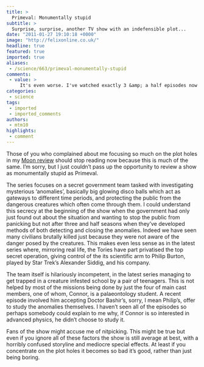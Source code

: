 ```yaml
---
title: >
  Primeval: Monumentally stupid
subtitle: >
  Surprise, surprise, another TV show with an indefensible plot...
date: "2011-01-27 19:10:18 +0000"
image: "http://felixonline.co.uk/"
headline: true
featured: true
imported: true
aliases:
 - /science/663/primeval-monumentally-stupid
comments:
 - value: >
     It's even worse. I've watched exactly 3 &amp; a half episodes now all from a 1st season syfy marathon. They were all so bad. If it weren't Saturday I'd be watching or doing something else. Unfortunately, for me, I'm a sci fi fiend with Fringe withdrawal symptoms. <br> <br>S1e3 has the GENIUS (of all things) decide to traverse an anomaly where victims of unknown status disappeared in an airplane. HE FOLLOWS THEM ON FOOT! I'm like wtf? What if the ground level is lower and you fall? How are you going to get back? <br> <br>That EXACTLY happens! The genius says, well I wasn't expecting that. LMAO! Even Stargate sg1 KNEW to send probes first! <br> <br>A big deal is made about killing the beasts screwing up the timeline. WTF?! What about all the swapped microorganisms hither &amp; yon, folks eaten &amp; shat out in the age of dinos? <br> <br>I'm ALMOST inclined to smoke some medical marijuana and watch the whole marathon. Almost. And you say this has been on for 3 seasons, while decent series were being canceled? WTF?!?,Just watched most of the f
categories:
 - science
tags:
 - imported
 - imported_comments
authors:
 - mtm10
highlights:
 - comment
---
```


Those of you who complained about me focusing so much on the plot holes in my [Moon review](http://www.felixonline.co.uk/?article=558) should stop reading now because this is much of the same. I’m sorry, but I just couldn’t pass up the opportunity to review a show as monumentally stupid as Primeval.

The series focuses on a secret government team tasked with investigating mysterious ‘anomalies’, basically big glowing disco balls which act as gateways to different time periods, and protecting the public from the dangerous creatures which often come through them. I could understand this secrecy at the beginning of the show when the government had only just found out about the situation and wanting to stop the public from panicking but not after three and half seasons when they’ve developed methods of both detecting and closing the anomalies. Indeed we have seen many civilians brutally killed just because they were not aware of the danger posed by the creatures. This makes even less sense as in the latest series where, mirroring real life, the Tories have part privatised the top secret operation, giving control of the its scientific arm to Philip Burton, played by Star Trek’s Alexander Siddig, and his company.

The team itself is hilariously incompetent, in the latest series managing to get trapped in a creature infested school by a pair of teenagers. This is not helped by most of the missions being done by just the four of main cast members, one of whom, Connor, is a palaeontology student. A recent episode involved him accepting Doctor Bashir’s, sorry, I mean Philip’s, offer to study the anomalies themselves. I haven’t seen all of the episodes so perhaps somebody could explain to me why, if Connor is so interested in advanced physics, he didn’t choose to study it.

Fans of the show might accuse me of nitpicking. This might be true but even if you ignore all of these factors the show is still average at best, with a horribly confused storyline and mediocre special effects. At least if you concentrate on the plot holes it becomes so bad it’s good, rather than just being boring.
